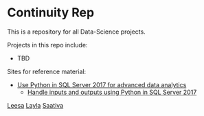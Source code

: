 # Continuity Rep

This is a repository for all Data-Science projects.
 
 Projects in this repo include:
 
 * TBD

Sites for reference material:

* [Use Python in SQL Server 2017 for advanced data analytics](https://www.sqlshack.com/how-to-use-python-in-sql-server-2017-to-obtain-advanced-data-analytics/)
  * [Handle inputs and outputs using Python in SQL Server 2017](https://docs.microsoft.com/en-us/sql/advanced-analytics/tutorials/quickstart-python-inputs-and-outputs?view=sql-server-2017)


[Leesa](https://www.leesa.com/products/leesa-pillow)
[Layla](https://laylasleep.com/product/layla-pillow/)
[Saativa](https://www.saatvadreams.com/product/pillows/the-saatva-pillow?utm_source=sleepopolis&utm_medium=partner&utm_campaign=https%3A%2F%2Fsleepopolis.com%2Fpillow-reviews%2Fsaatva-pillow-review%2F&click_id=1100l6z3ZBrq)
